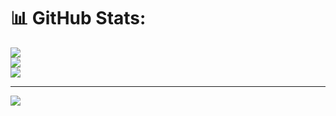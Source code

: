 # 📊 GitHub Stats:
![](https://github-readme-stats.vercel.app/api?username=rushikeshpole&theme=dark&hide_border=false&include_all_commits=false&count_private=false)<br/>
![](https://nirzak-streak-stats.vercel.app/?user=rushikeshpole&theme=dark&hide_border=false)<br/>
![](https://github-readme-stats.vercel.app/api/top-langs/?username=rushikeshpole&theme=dark&hide_border=false&include_all_commits=false&count_private=false&layout=compact)

---
[![](https://visitcount.itsvg.in/api?id=rushikeshpole&icon=0&color=0)](https://visitcount.itsvg.in)

<!-- Proudly created with GPRM ( https://gprm.itsvg.in ) -->

